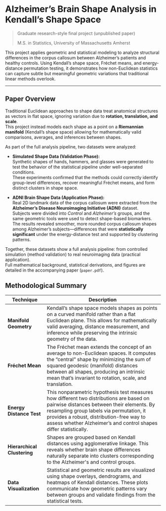 # Alzheimer’s Brain Shape Analysis in Kendall’s Shape Space
> Graduate research-style final project (unpublished paper)
> 
> M.S. in Statistics, University of Massachusetts Amherst


This project applies geometric and statistical modeling to analyze structural differences in the corpus callosum between Alzheimer’s patients and healthy controls.
Using Kendall’s shape space, Fréchet means, and energy-distance permutation testing, it demonstrates how non-Euclidean statistics can capture subtle but meaningful geometric variations that traditional linear methods overlook.

---

## Paper Overview

Traditional Euclidean approaches to shape data treat anatomical structures as vectors in flat space, ignoring variation due to **rotation, translation, and scale**.  
This project instead models each shape as a point on a **Riemannian manifold** (Kendall’s shape space) allowing for mathematically valid comparisons, averages, and inferences between shapes.

As part of the full analysis pipeline, two datasets were analyzed:

- **Simulated Shape Data (Validation Phase):**  
  Synthetic shapes of hands, hammers, and glasses were generated to test the behavior of the statistical pipeline under well-separated conditions.  
  These experiments confirmed that the methods could correctly identify group-level differences, recover meaningful Fréchet means, and form distinct clusters in shape space.

- **ADNI Brain Shape Data (Application Phase):**  
  Real 2D landmark data of the corpus callosum were extracted from the **Alzheimer’s Disease Neuroimaging Initiative (ADNI)** dataset.  
  Subjects were divided into *Control* and *Alzheimer’s* groups, and the same geometric tools were used to detect shape-based biomarkers.  
  The results revealed smoother, more rounded corpus callosum shapes among Alzheimer’s subjects—differences that were **statistically significant** under the energy-distance test and supported by clustering patterns.

Together, these datasets show a full analysis pipeline: from controlled simulation (method validation) to real neuroimaging data (practical application).  
Full mathematical background, statistical derivations, and figures are detailed in the accompanying paper (`paper.pdf`).


## Methodological Summary

| Technique                   | Description                                                                                                                                                                                                                                                                                     |
| --------------------------- | -------------------------------------------------------------------------------------------------------------------------------------------------------------------------------------------------------------------------------------------------------------------------------------------------- |
| **Manifold Geometry**       | Kendall’s shape space models shapes as points on a curved manifold rather than a flat Euclidean plane. This allows for mathematically valid averaging, distance measurement, and inference while preserving the intrinsic geometry of the data.                                                    |
| **Fréchet Mean**            | The Fréchet mean extends the concept of an average to non-Euclidean spaces. It computes the “central” shape by minimizing the sum of squared geodesic (manifold) distances between all shapes, producing an intrinsic mean that’s invariant to rotation, scale, and translation.                   |
| **Energy Distance Test**    | This nonparametric hypothesis test measures how different two distributions are based on pairwise distances between their elements. By resampling group labels via permutation, it provides a robust, distribution-free way to assess whether Alzheimer’s and control shapes differ statistically. |
| **Hierarchical Clustering** | Shapes are grouped based on Kendall distances using agglomerative linkage. This reveals whether brain shape differences naturally separate into clusters corresponding to the Alzheimer's and control groups.                                                                     |
| **Data Visualization**      | Statistical and geometric results are visualized using shape overlays, dendrograms, and heatmaps of Kendall distances. These plots communicate how geometric patterns vary between groups and validate findings from the statistical tests.                                                        |


